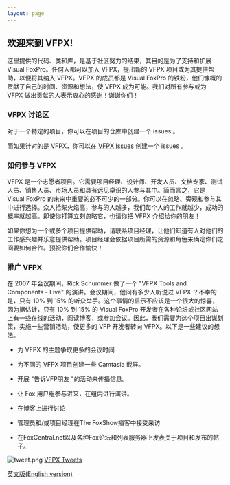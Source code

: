```yaml
---
layout: page
---
```


## 欢迎来到 VFPX!

这里提供的代码、类和库，是基于社区努力的结果，其目的是为了支持和扩展 Visual FoxPro。任何人都可以加入 VFPX，提出新的 VFPX 项目或为其提供帮助，以便将其纳入 VFPX。VFPX 的成员都是 Visual FoxPro 的铁粉，他们慷概的贡献了自己的时间、资源和想法，使 VFPX 成为可能。我们对所有参与或为 VFPX 做出贡献的人表示衷心的感谢！谢谢你们！

### VFPX 讨论区

对于一个特定的项目，你可以在项目的仓库中创建一个 issues 。

而如果针对的是 VFPX，你可以在 [VFPX Issues](https://github.com/VFPX/VFPXIssues) 创建一个 issues 。

### 如何参与 VFPX 

VFPX 是一个志愿者项目。它需要项目经理、设计师、开发人员、文档专家、测试人员、销售人员、市场人员和具有远见卓识的人参与其中。简而言之，它是 Visual FoxPro 的未来中重要的必不可少的一部分。你可以在忽略、旁观和参与其中进行选择。众人拾柴火焰高，参与的人越多，我们每个人的工作就越少，成功的概率就越高。即使你打算立刻忽略它，也请你把 VFPX 介绍给你的朋友！

如果你想为一个或多个项目提供帮助，请联系项目经理，让他们知道有人对他们的工作感兴趣并乐意提供帮助。项目经理会依据项目所需的资源和角色来确定你们之间要如何合作。预祝你们合作愉快！

### 推广 VFPX

在 2007 年会议期间，Rick Schummer 做了一个 "VFPX Tools and Components - Live" 的演讲。会议期间，他问有多少人听说过 VFPX ？不幸的是，只有 10% 到 15% 的听众举手。这个事情的启示不应该是一个很大的惊喜，因为据估计，只有 10% 到 15% 的 Visual FoxPro 开发者在各种论坛或社区网站上有一些在线的活动，阅读博客，或参加会议。因此，我们需要为这个项目出谋划策，实施一些营销活动，使更多的 VFP 开发者转向 VFPX。以下是一些建议的想法。

* 为 VFPX 的主题争取更多的会议时间

* 为不同的 VFPX 项目创建一些 Camtasia 截屏。

* 开展 "告诉VFP朋友 "的活动来传播信息。

* 让 Fox 用户组参与进来，在组内进行演讲。

* 在博客上进行讨论

* 管理员和/或项目经理在The FoxShow播客中接受采访

* 在FoxCentral.net以及各种Fox论坛和列表服务器上发表关于项目和发布的帖子。

![tweet.png](/images/tweet.png) <a href="https://twitter.com/vfpx" target="_blank">VFPX Tweets</a>

<a href="https://vfpx.github.io" target="_blank">英文版(English version)</a>
